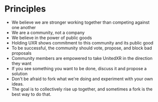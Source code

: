 # Principles

* We believe we are stronger working together than competing against one another
* We are a community, not a company
* We believe in the power of public goods
* Holding UXR shows commitment to this community and its public good
* To be successful, the community should vote, propose, and block bad proposals
* Community members are empowered to take UnitedXR in the direction they want
* If you see something you want to be done, discuss it and propose a solution
* Don't be afraid to fork what we're doing and experiment with your own ideas.&#x20;
* The goal is to collectively rise up together, and sometimes a fork is the best way to do that.
